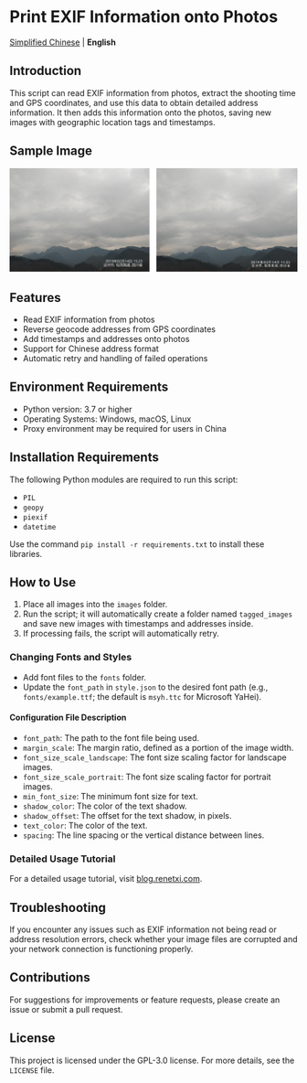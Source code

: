 # Print EXIF Information onto Photos

[Simplified Chinese](README.md) | **English**

## Introduction
This script can read EXIF information from photos, extract the shooting time and GPS coordinates, and use this data to obtain detailed address information. It then adds this information onto the photos, saving new images with geographic location tags and timestamps.

## Sample Image
![Sample Image](https://github.com/fjd2004711/print-exif-to-photo/blob/main/Sample%20image/Sample_image.png)

## Features
- Read EXIF information from photos
- Reverse geocode addresses from GPS coordinates
- Add timestamps and addresses onto photos
- Support for Chinese address format
- Automatic retry and handling of failed operations

## Environment Requirements
- Python version: 3.7 or higher
- Operating Systems: Windows, macOS, Linux
- Proxy environment may be required for users in China

## Installation Requirements
The following Python modules are required to run this script:
- `PIL`
- `geopy`
- `piexif`
- `datetime`

Use the command `pip install -r requirements.txt` to install these libraries.

## How to Use
1. Place all images into the `images` folder.
2. Run the script; it will automatically create a folder named `tagged_images` and save new images with timestamps and addresses inside.
3. If processing fails, the script will automatically retry.

### Changing Fonts and Styles
- Add font files to the `fonts` folder.
- Update the `font_path` in `style.json` to the desired font path (e.g., `fonts/example.ttf`; the default is `msyh.ttc` for Microsoft YaHei).

#### Configuration File Description
- `font_path`: The path to the font file being used.
- `margin_scale`: The margin ratio, defined as a portion of the image width.
- `font_size_scale_landscape`: The font size scaling factor for landscape images.
- `font_size_scale_portrait`: The font size scaling factor for portrait images.
- `min_font_size`: The minimum font size for text.
- `shadow_color`: The color of the text shadow.
- `shadow_offset`: The offset for the text shadow, in pixels.
- `text_color`: The color of the text.
- `spacing`: The line spacing or the vertical distance between lines.

### Detailed Usage Tutorial
For a detailed usage tutorial, visit [blog.renetxi.com](https://blog.renetxi.com/archives/866).

## Troubleshooting
If you encounter any issues such as EXIF information not being read or address resolution errors, check whether your image files are corrupted and your network connection is functioning properly.

## Contributions
For suggestions for improvements or feature requests, please create an issue or submit a pull request.

## License
This project is licensed under the GPL-3.0 license. For more details, see the `LICENSE` file.